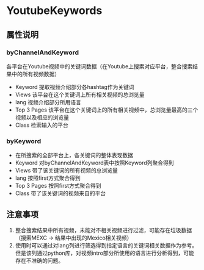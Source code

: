 # YoutubeKeywords
## 属性说明				
				
### byChannelAndKeyword		

各平台在Youtube视频中的关键词数据（在Youtube上搜索对应平台，整合搜索结果中的所有视频数据）	

- Keyword	提取视频介绍部分各hashtag作为关键词			
- Views	该平台在这个关键词上所有相关视频的总浏览量			
- lang	视频介绍部分所用语言			
- Top 3 Pages	该平台在这个关键词上的所有相关视频中，总浏览量最高的三个视频以及相应的浏览量			
- Class	检索输入的平台			
				
### byKeyword				
- 在所搜索的全部平台上，各关键词的整体表现数据				
- Keyword	对byChannelAndKeyword表中按照Keyword列聚合得到			
- Views	带了该关键词的所有视频的总浏览量			
- lang	按照first方式聚合得到			
- Top 3 Pages	按照first方式聚合得到			
- Class	带了该关键词的视频来自的平台

## 注意事项			
			
1. 整合搜索结果中所有视频，未能对不相关视频进行过滤，可能存在垃圾数据（搜索MEXC -> 结果中出现的Mexico相关视频）			
2. 使用时可以通过对lang列进行筛选得到指定语言的关键词相关数据作为参考。但是该列通过python库，对视频intro部分所使用的语言进行分析得到，可能存在不准确的问题。			
